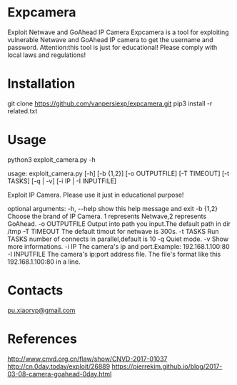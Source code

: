 # Expcamera
Exploit Netwave and GoAhead IP Camera
Expcamera is a tool for exploiting vulnerable Netwave and GoAhead IP camera to get the username and password.
Attention:this tool is just for educational!
Please comply with local laws and regulations!

# Installation
git clone https://github.com/vanpersiexp/expcamera.git
pip3 install -r related.txt 
# Usage
python3 exploit_camera.py -h

usage: exploit_camera.py [-h] [-b {1,2}] [-o OUTPUTFILE] [-T TIMEOUT]
                         [-t TASKS] [-q | -v] [-i IP | -I INPUTFILE]

Exploit IP Camera. Please use it just in educational purpose!

optional arguments:
  -h, --help     show this help message and exit
  -b {1,2}       Choose the brand of IP Camera. 1 represents Netwave,2
                 represents GoAhead.
  -o OUTPUTFILE  Output into path you input.The default path in dir /tmp
  -T TIMEOUT     The default timout for netwave is 300s.
  -t TASKS       Run TASKS number of connects in parallel,default is 10
  -q             Quiet mode.
  -v             Show more informations.
  -i IP          The camera's ip and port.Example: 192.168.1.100:80
  -I INPUTFILE   The camera's ip:port address file. The file's format like
                 this 192.168.1.100:80 in a line.
# Contacts
pu.xiaorvp@gmail.com

# References
http://www.cnvd.org.cn/flaw/show/CNVD-2017-01037
http://cn.0day.today/exploit/26889
https://pierrekim.github.io/blog/2017-03-08-camera-goahead-0day.html
